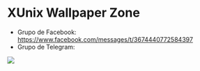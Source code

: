# XUnix Wallpaper Zone
- Grupo de Facebook: https://www.facebook.com/messages/t/3674440772584397
- Grupo de Telegram: 

</div>

<img src="https://github.com/Hblanqueto/HBlanqueto/blob/master/Images/f59eqznks3851%20(1).webp" align="center">

<br>

